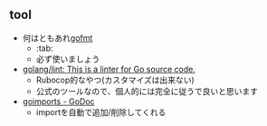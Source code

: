 
## tool

* 何はともあれ[gofmt](https://golang.org/cmd/gofmt/)
  * :tab:
  * 必ず使いましょう
* [golang/lint: This is a linter for Go source code\.](https://github.com/golang/lint)
  * Rubocop的なやつ(カスタマイズは出来ない)
  * 公式のツールなので、個人的には完全に従うで良いと思います
* [goimports \- GoDoc](https://godoc.org/golang.org/x/tools/cmd/goimports)
  * importを自動で追加/削除してくれる

